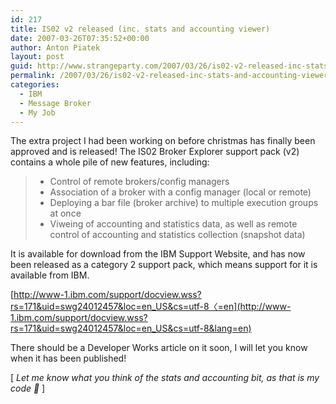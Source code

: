 ```yaml
---
id: 217
title: IS02 v2 released (inc. stats and accounting viewer)
date: 2007-03-26T07:35:52+00:00
author: Anton Piatek
layout: post
guid: http://www.strangeparty.com/2007/03/26/is02-v2-released-inc-stats-and-accounting-viewer/
permalink: /2007/03/26/is02-v2-released-inc-stats-and-accounting-viewer/
categories:
  - IBM
  - Message Broker
  - My Job
---
```

The extra project I had been working on before christmas has finally been approved and is released! The IS02 Broker Explorer support pack (v2) contains a whole pile of new features, including:

>   * Control of remote brokers/config managers
>   * Association of a broker with a config manager (local or remote)
>   * Deploying a bar file (broker archive) to multiple execution groups at once
>   * Viweing of accounting and statistics data, as well as remote control of accounting and statistics collection (snapshot data)

It is available for download from the IBM Support Website, and has now been released as a category 2 support pack, which means support for it is available from IBM.[  
](http://www-1.ibm.com/support/docview.wss?rs=171&uid=swg24012457&loc=en_US&cs=utf-8&lang=en) 

[http://www-1.ibm.com/support/docview.wss?rs=171&uid=swg24012457&loc=en_US&cs=utf-8〈=en](http://www-1.ibm.com/support/docview.wss?rs=171&uid=swg24012457&loc=en_US&cs=utf-8&lang=en) 

There should be a Developer Works article on it soon, I will let you know when it has been published!

[  _Let me know what you think of the stats and accounting bit, as that is my code 🙂_ ]